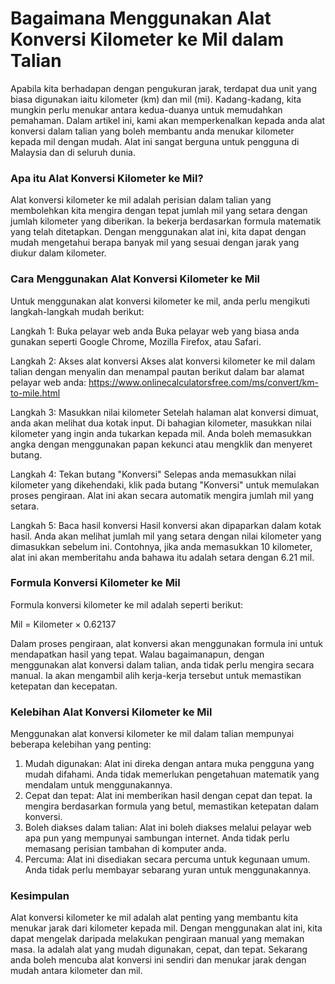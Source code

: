 Bagaimana Menggunakan Alat Konversi Kilometer ke Mil dalam Talian
=================================================================

Apabila kita berhadapan dengan pengukuran jarak, terdapat dua unit yang biasa digunakan iaitu kilometer (km) dan mil (mi). Kadang-kadang, kita mungkin perlu menukar antara kedua-duanya untuk memudahkan pemahaman. Dalam artikel ini, kami akan memperkenalkan kepada anda alat konversi dalam talian yang boleh membantu anda menukar kilometer kepada mil dengan mudah. Alat ini sangat berguna untuk pengguna di Malaysia dan di seluruh dunia.

### Apa itu Alat Konversi Kilometer ke Mil?

Alat konversi kilometer ke mil adalah perisian dalam talian yang membolehkan kita mengira dengan tepat jumlah mil yang setara dengan jumlah kilometer yang diberikan. Ia bekerja berdasarkan formula matematik yang telah ditetapkan. Dengan menggunakan alat ini, kita dapat dengan mudah mengetahui berapa banyak mil yang sesuai dengan jarak yang diukur dalam kilometer.

### Cara Menggunakan Alat Konversi Kilometer ke Mil

Untuk menggunakan alat konversi kilometer ke mil, anda perlu mengikuti langkah-langkah mudah berikut:

Langkah 1: Buka pelayar web anda Buka pelayar web yang biasa anda gunakan seperti Google Chrome, Mozilla Firefox, atau Safari.

Langkah 2: Akses alat konversi Akses alat konversi kilometer ke mil dalam talian dengan menyalin dan menampal pautan berikut dalam bar alamat pelayar web anda: <https://www.onlinecalculatorsfree.com/ms/convert/km-to-mile.html>

Langkah 3: Masukkan nilai kilometer Setelah halaman alat konversi dimuat, anda akan melihat dua kotak input. Di bahagian kilometer, masukkan nilai kilometer yang ingin anda tukarkan kepada mil. Anda boleh memasukkan angka dengan menggunakan papan kekunci atau mengklik dan menyeret butang.

Langkah 4: Tekan butang "Konversi" Selepas anda memasukkan nilai kilometer yang dikehendaki, klik pada butang "Konversi" untuk memulakan proses pengiraan. Alat ini akan secara automatik mengira jumlah mil yang setara.

Langkah 5: Baca hasil konversi Hasil konversi akan dipaparkan dalam kotak hasil. Anda akan melihat jumlah mil yang setara dengan nilai kilometer yang dimasukkan sebelum ini. Contohnya, jika anda memasukkan 10 kilometer, alat ini akan memberitahu anda bahawa itu adalah setara dengan 6.21 mil.

### Formula Konversi Kilometer ke Mil

Formula konversi kilometer ke mil adalah seperti berikut:

Mil = Kilometer × 0.62137

Dalam proses pengiraan, alat konversi akan menggunakan formula ini untuk mendapatkan hasil yang tepat. Walau bagaimanapun, dengan menggunakan alat konversi dalam talian, anda tidak perlu mengira secara manual. Ia akan mengambil alih kerja-kerja tersebut untuk memastikan ketepatan dan kecepatan.

### Kelebihan Alat Konversi Kilometer ke Mil

Menggunakan alat konversi kilometer ke mil dalam talian mempunyai beberapa kelebihan yang penting:

1. Mudah digunakan: Alat ini direka dengan antara muka pengguna yang mudah difahami. Anda tidak memerlukan pengetahuan matematik yang mendalam untuk menggunakannya.
2. Cepat dan tepat: Alat ini memberikan hasil dengan cepat dan tepat. Ia mengira berdasarkan formula yang betul, memastikan ketepatan dalam konversi.
3. Boleh diakses dalam talian: Alat ini boleh diakses melalui pelayar web apa pun yang mempunyai sambungan internet. Anda tidak perlu memasang perisian tambahan di komputer anda.
4. Percuma: Alat ini disediakan secara percuma untuk kegunaan umum. Anda tidak perlu membayar sebarang yuran untuk menggunakannya.

### Kesimpulan

Alat konversi kilometer ke mil adalah alat penting yang membantu kita menukar jarak dari kilometer kepada mil. Dengan menggunakan alat ini, kita dapat mengelak daripada melakukan pengiraan manual yang memakan masa. Ia adalah alat yang mudah digunakan, cepat, dan tepat. Sekarang anda boleh mencuba alat konversi ini sendiri dan menukar jarak dengan mudah antara kilometer dan mil.